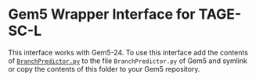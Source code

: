 # Gem5 Wrapper Interface for TAGE-SC-L

This interface works with Gem5-24.
To use this interface add the contents of [`BranchPredictor.py`]
to the file `BranchPredictor.py` of Gem5
and symlink or copy the contents of this folder to your Gem5 repository.

[`BranchPredictor.py`]: /BranchPredictor.py
